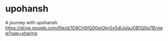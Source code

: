 # upohansh
A journey with upohansh:
https://drive.google.com/file/d/1D8CH5fQ00eiOhrGx5dIJolaJOB1Q0g7B/view?usp=sharing
